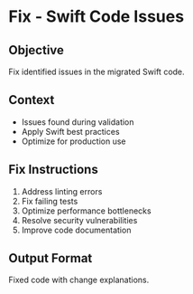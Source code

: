 # Fix - Swift Code Issues

## Objective
Fix identified issues in the migrated Swift code.

## Context
- Issues found during validation
- Apply Swift best practices
- Optimize for production use

## Fix Instructions
1. Address linting errors
2. Fix failing tests
3. Optimize performance bottlenecks
4. Resolve security vulnerabilities
5. Improve code documentation

## Output Format
Fixed code with change explanations.
